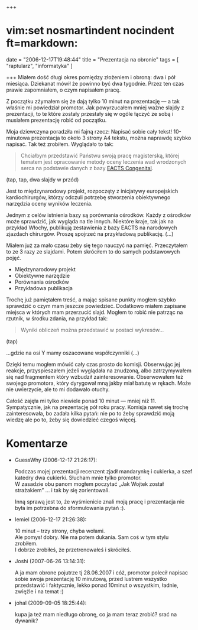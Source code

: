 +++
# vim:set nosmartindent nocindent ft=markdown:
date = "2006-12-17T19:48:44"
title = "Prezentacja na obronie"
tags = [ "raptularz", "informatyka" ]

+++
Miałem dość długi okres pomiędzy złożeniem i obroną: dwa i pół miesiąca.
Dziekanat mówił że powinno być dwa tygodnie. Przez ten czas prawie
zapomniałem, o czym napisałem pracę.

<!--more-->

Z początku zżymałem się że dają tylko 10 minut na prezentację ― a tak właśnie
mi powiedział promotor. Jak powyrzucałem mniej ważne slajdy z prezentacji, to
te które zostały przestały się w ogóle łączyć ze sobą i musiałem prezentację
robić od początku.

Moja dziewczyna poradziła mi fajną rzecz: Napisać sobie cały tekst!
10-minutowa prezentacja to około 3 strony A4 tekstu, można naprawdę szybko
napisać. Tak też zrobiłem. Wyglądało to tak:

> Chciałbym przedstawić Państwu swoją pracę magisterską, której tematem jest
opracowanie metody oceny leczenia wad wrodzonych serca na podstawie danych z
bazy [EACTS Congenital](http://www.eactscongenitaldb.org).  
  
(tap, tap, dwa slajdy w przód)  
  
Jest to międzynarodowy projekt, rozpoczęty z inicjatywy europejskich
kardiochirurgów, którzy odczuli potrzebę stworzenia obiektywnego narzędzia
oceny wyników leczenia.  
  
Jednym z celów istnienia bazy są porównania ośrodków. Każdy z ośrodków może
sprawdzić, jak wygląda na tle innych. Niektóre kraje, tak jak na przykład
Włochy, publikują zestawienia z bazy EACTS na narodowych zjazdach chirurgów.
Proszę spojrzeć na przykładową publikację. (...)

Miałem już za mało czasu żeby się tego nauczyć na pamięć. Przeczytałem to ze 3
razy ze slajdami. Potem skróciłem to do samych podstawowych pojęć.

  * Międzynarodowy projekt
  * Obiektywne narzędzie
  * Porównania ośrodków
  * Przykładowa publikacja

Trochę już pamiętałem treść, a mając spisane punkty mogłem szybko sprawdzić o
czym mam jeszcze powiedzieć. Dodatkowo miałem zapisane miejsca w których mam
przerzucić slajd. Mogłem to robić nie patrząc na rzutnik, w środku zdania, na
przykład tak:

> Wyniki obliczeń można przedstawić w postaci wykresów...  
  
(tap)  
  
...gdzie na osi Y mamy oszacowane współczynniki (...)

Dzięki temu mogłem mówić cały czas prosto do komisji. Obserwując jej reakcje,
przyspieszałem jeżeli wyglądała na znudzoną, albo zatrzymywałem się nad
fragmentem który wzbudził zainteresowanie. Obserwowałem też swojego promotora,
który dyrygował mną jakby miał batutę w rękach. Może nie uwierzycie, ale to mi
dodawało otuchy.

Całość zajęła mi tylko niewiele ponad 10 minut ― mniej niż 11. Sympatycznie,
jak na prezentację pół roku pracy. Komisja nawet się trochę zainteresowała, bo
zadała kilka pytań: nie po to żeby sprawdzić moją wiedzę ale po to, żeby się
dowiedzieć czegoś więcej.

# Komentarze

* GuessWhy (2006-12-17 21:26:17): <p>Podczas mojej prezentacji recenzent zjadł
  mandarynkę i cukierka, a szef katedry dwa cukierki. Słucham mnie tylko
  promotor.<br /> W zasadzie obu panom mogłem poczytać &#8222;Jak Wojtek został
  strażakiem&#8221; ... i tak by się zorientowali.</p>  <p>Inną sprawą jest to,
  że wyśmienicie znali moją pracę i prezentacja nie była im potrzebna do
  sformułowania pytań :).</p>
* lemiel (2006-12-17 21:26:38): <p>10 minut &#8211; trzy strony, chyba
  wołami.<br /> Ale pomysł dobry. Nie ma potem dukania. Sam coś w tym stylu
  zrobiłem.<br /> I dobrze zrobiłeś, że przetrenowałeś i skróciłeś.</p>
* Joshi (2007-06-26 13:14:31): <p>A ja mam obrone pojutrze tj 28.06.2007 i cóż,
  promotor polecił napisac sobie swoja prezentację 10 minutową, przed lustrem
  wszystko przedstawić i faktycznie, lekko ponad 10minut o wszystkim, ładnie,
  zwięźle i na temat :)</p>
* johal (2009-09-05 18:25:44): <p>kupa ja też mam niedługo obronę, co ja mam
  teraz zrobić? srać na dywanik?</p>
